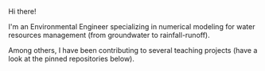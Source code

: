 Hi there!

I'm an Environmental Engineer specializing in numerical modeling for water resources management (from groundwater to rainfall-runoff). 

Among others, I have been contributing to several teaching projects (have a look at the pinned repositories below). 


